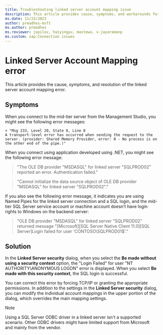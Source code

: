 ```yaml
---
title: Troubleshooting linked server account mapping issue 
description: This article provides cause, symptoms, and workarounds for troubleshooting the linked server account mapping issue.
ms.date: 11/23/2023
author: prmadhes-msft
ms.author: prmadhes
ms.reviewer: jopilov, haiyingyu, mastewa, v-jayaramanp
ms.custom: sap:Connection issues
---
```


# Linked Server Account Mapping error

This article provides the cause, symptoms, and resolution of the linked server account mapping error.

## Symptoms

When you connect to the mid-tier server from the Management Studio, you might see the following error messages:

```output
> "Msg 233, Level 20, State 0, Line 0 
A transport-level error has occurred when sending the request to the server. (provider: Shared Memory Provider, error: 0 - No process is on the other end of the pipe.)"
```

When you connect using application developed using .NET, you might see the following error message:

> "The OLE DB provider "MSDASQL" for linked server "SQLPROD02" reported an error. Authentication failed."

> "Cannot initialize the data source object of OLE DB provider "MSDASQL" for linked server "SQLPROD02"."

If you also see the following error message, it indicates you are using Named Pipes for the linked server connection and a SQL login, and the mid-tier SQL Server service account or machine account doesn’t have login rights to Windows on the backend server:

> "OLE DB provider "MSDASQL" for linked server "SQLPROD02" returned message "[Microsoft][SQL Server Native Client 11.0][SQL Server]Login failed for user 'CONTOSO\SQLPROD01$'."

## Solution

In the **Linked Server security** dialog, when you select the **Be made without using a security context** option, the "Login Failed" for user "NT AUTHORITY\ANONYMOUS LOGON" error is displayed. When you select **Be made with this security context**, the SQL login is successful.

You can correct this error by forcing TCP/IP or granting the appropriate permissions. In addition to the settings in the **Linked Server security** dialog, you can modify the individual account mappings in the upper portion of the dialog, which overrides the main mapping settings.

> [!NOTE]
> Using a SQL Server ODBC driver in a linked server isn't a supported scenario. Other ODBC drivers might have limited support from Microsoft and mainly from the vendor.